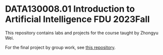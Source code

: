 # DATA130008.01 Introduction to Artificial Intelligence FDU 2023Fall
This repository contains labs and projects for the course taught by Zhongyu Wei.

For the final project by group work, see [this repository](https://github.com/mango7789/SDS-2023AI-FinalProjects.git).
